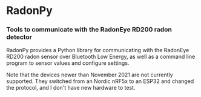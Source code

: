 # RadonPy
### Tools to communicate with the RadonEye RD200 radon detector

RadonPy provides a Python library for communicating with the RadonEye RD200 radon sensor over Bluetooth Low Energy, as well as a command line program to sensor values and configure settings.

Note that the devices newer than November 2021 are not currently supported. They switched from an Nordic nRF5x to an ESP32 and changed the protocol, and I don't have new hardware to test.
